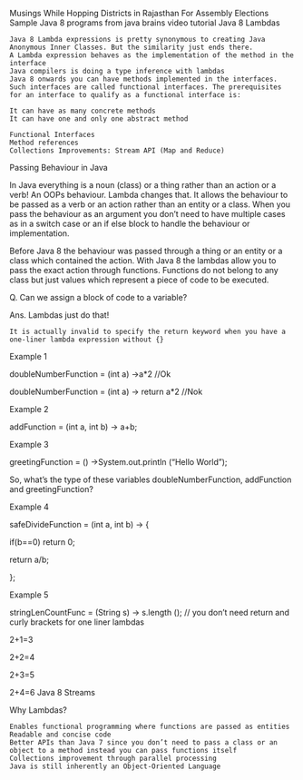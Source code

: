 Musings While Hopping Districts in Rajasthan For Assembly Elections
Sample Java 8 programs from java brains video tutorial 
Java 8 Lambdas

    Java 8 Lambda expressions is pretty synonymous to creating Java Anonymous Inner Classes. But the similarity just ends there.
    A Lambda expression behaves as the implementation of the method in the interface
    Java compilers is doing a type inference with lambdas
    Java 8 onwards you can have methods implemented in the interfaces. Such interfaces are called functional interfaces. The prerequisites for an interface to qualify as a functional interface is:

    It can have as many concrete methods
    It can have one and only one abstract method

    Functional Interfaces
    Method references
    Collections Improvements: Stream API (Map and Reduce)

Passing Behaviour in Java

In Java everything is a noun (class) or a thing rather than an action or a verb! An OOPs behaviour. Lambda changes that. It allows the behaviour to be passed as a verb or an action rather than an entity or a class. When you pass the behaviour as an argument you don’t need to have multiple cases as in a switch case or an if else block to handle the behaviour or implementation.

Before Java 8 the behaviour was passed through a thing or an entity or a class which contained the action. With Java 8 the lambdas allow you to pass the exact action through functions. Functions do not belong to any class but just values which represent a piece of code to be executed.

Q. Can we assign a block of code to a variable?

Ans. Lambdas just do that!

    It is actually invalid to specify the return keyword when you have a one-liner lambda expression without {}

Example 1

doubleNumberFunction = (int a) ->a*2 //Ok

doubleNumberFunction = (int a) -> return a*2 //Nok

Example 2

addFunction = (int a, int b) -> a+b;

Example 3

greetingFunction = () ->System.out.println (“Hello World”);

So, what’s the type of these variables doubleNumberFunction, addFunction and greetingFunction?

Example 4

safeDivideFunction = (int a, int b) -> {

if(b==0) return 0;

return a/b;

};

Example 5

stringLenCountFunc = (String s) -> s.length (); // you don’t need return and curly brackets for one liner lambdas

2+1=3

2+2=4

2+3=5

2+4=6
Java 8 Streams

Why Lambdas?

    Enables functional programming where functions are passed as entities
    Readable and concise code
    Better APIs than Java 7 since you don’t need to pass a class or an object to a method instead you can pass functions itself
    Collections improvement through parallel processing
    Java is still inherently an Object-Oriented Language

